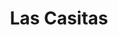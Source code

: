 ---
title: Las Casitas
nombre_comunidad: Las Casitas
municipio: Cajibío
departamento: Cauca
descripcion: >
  La Vereda Las Casitas se encuentra ubicada en el Corregimiento La Pedregosa
  del Municipio de Cajibío. En su organización comunitaria cuenta con una Junta
  de Acción Comunitaria liderada y varios subcomités entre los que se destacan
  el de cultura, salud y deporte.  Dentro de los cultivos de producción mas
  representativos se encuentra el café, caña de azúcar, pero se encuentran
  incursionando en cultivos orgánicos como el frijol, cilantro y otros. 
num_personas: 645
num_familias: 129
min_distancia_casco_urbano: 40
km_distancia_casco_urbano: 30
vias_acceso: Acceso por carretera el regular estado
infraestructura_comunitaria:
  - Escuela primaria I.E Nuestra Señora de las Mercedes
  - Salón comunal
  - Casa cultural
  - Cancha de fútbol
  - Trapiche
  - Iglesia
  - Centro de Salud
notas_infraestructura_comunitaria: null
liderazgo_comunidad:
  - >-
    A nivel comunitario en la Vereda hay representación de organizaciones
    campesinas como ASOCAMP (Asociación de Campesinos de la Pedregosa y ASOPAC
    (asociación de productores de panela); grupos de ahorro y el grupo de
    mujeres territorio de paz de la Pedregosa.
inclusion_diversidad_genero: null
comentarios_conectividad: null
punto_SOLE: Centro Médico
comentarios_punto_SOLE:
  - https://padlet.com/comunidadcasitas/sole-las-casitas-l8rswwlllwmp45nw
ppales_actividades_economicas_vocacion_productiva:
  - 'caña panelera: trapiche comunitario y venta individual de panela'
  - ' cacao'
  - ' café'
  - '  Tienda comunitaria  “La Aromática”.'
comentarios_ppales_actividades_economicas_vocacion_productiva: null
comunidad_sostenible_uso_suelo: null
org_con_proyeccion: []
servicios_publicos_comunidades_focalizadas:
  - Servicio de electricidad y acueducto de la vereda (Agua no tratada)
  - ' No cuentan con alcantarillado'
comunidades_focalizadas_educacion_infraestructura_educativa:
  - Escuela primaria I.E Nuestra Señora de las Mercedes
comunidades_focalizadas_practicas_organizativas: []
conectividad_minima: Regular
iniciativas_priorizadas:
  - Se trabajó por fortalecer los medios de vida de familias cañicultoras
  - ' a través de procesos técnico'
  - ' prácticas culturales de manejo del cultivo de caña y mejoramiento de infraestructura básica de trapiches paneleros que permita aportar a los rendimientos productivos'
  - ' calidad e inocuidad de la panela'
  - '  a través de la organización comunitaria ASOCAMP.'
org_focalizada: []
riesgo: null
otros_programas_USAID:
  - Articulación con la IPS Nacer para Vivir para brigada de salud
  - ' Apoyo IPS  para construir un vivero de hortalizas.'
alianzas_colaboradores: []
posibilidad_iniciativas_conjuntas_aliados_2: []
actividades_ocio:
  - >-
    Músicos; Bailarines y organización de mujeres tejedoras -Recuperación del
    patrimonio de la tejeduría y la música “balcón musical del Cauca”
  - ' Festival de la memoria histórica'
  - ' Trueques de alimentos'
  - ' grupo de danza conformado por niños y niñas "nueva juventud"'
  - '   equipos de futbol.'
medios_comunicacion_narrativas_locales:
  - Las Casitas
num_visitas_realizadas: null
num_diagnosticos_rurales_participativos_realizados: null
infraestructura_salud_atencion_psicosocial: []
notas_infraestructura_salud_atencion_psicosocial: >-
  Brigadas de salud con atención psicosocial y especialistas en salud mental. A
  través del programa se habilitó consulta de psicología presencial en la
  cabecera municipal de Cajibio en el ESE Centro UNO.
num_visitas_predio: null
grafica_ubicacion_geografica: /charts/municipios/cajibio/ubicacion_geografica.html
url: /comunidad-focalizada/las-casitas
layout: single
download_file: /reportes/las-casitas.pdf

---